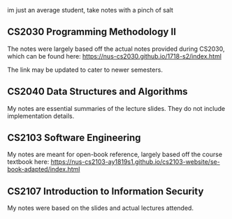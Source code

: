 im just an average student, take notes with a pinch of salt

## CS2030 Programming Methodology II

The notes were largely based off the actual notes provided during CS2030, which can be found here:
https://nus-cs2030.github.io/1718-s2/index.html

The link may be updated to cater to newer semesters.

## CS2040 Data Structures and Algorithms

My notes are essential summaries of the lecture slides. They do not include implementation details.

## CS2103 Software Engineering

My notes are meant for open-book reference, largely based off the course textbook here:
https://nus-cs2103-ay1819s1.github.io/cs2103-website/se-book-adapted/index.html

## CS2107 Introduction to Information Security

My notes were based on the slides and actual lectures attended.
